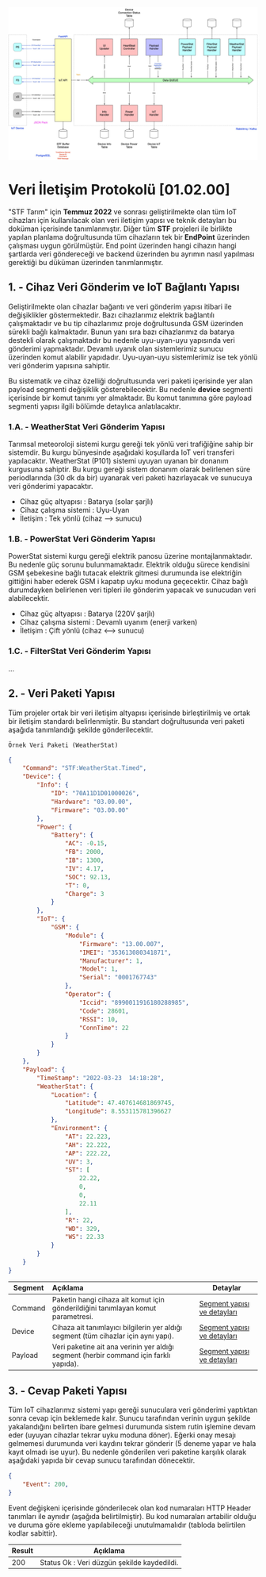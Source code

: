 ![Blok Diagram](/Veri%20%C4%B0leti%C5%9Fim%20Yap%C4%B1s%C4%B1/Images/Kafka%20Block%20Diagram.jpg)

# Veri İletişim Protokolü [01.02.00]

"STF Tarım" için **Temmuz 2022** ve sonrası geliştirilmekte olan tüm IoT cihazları için kullanılacak olan veri iletişim yapısı ve teknik detayları bu doküman içerisinde tanımlanmıştır. Diğer tüm **STF** projeleri ile birlikte yapılan planlama doğrultusunda tüm cihazların tek bir **EndPoint** üzerinden çalışması uygun görülmüştür. End point üzerinden hangi cihazın hangi şartlarda veri göndereceği ve backend üzerinden bu ayrımın nasıl yapılması gerektiği bu düküman üzerinden tanımlanmıştır. 

## 1. - Cihaz Veri Gönderim ve IoT Bağlantı Yapısı

Geliştirilmekte olan cihazlar bağantı ve veri gönderim yapısı itibari ile değişiklikler göstermektedir. Bazı cihazlarımız elektrik bağlantılı çalışmaktadır ve bu tip cihazlarımız proje doğrultusunda GSM üzerinden sürekli bağlı kalmaktadır. Bunun yanı sıra bazı cihazlarımız da batarya destekli olarak çalışmaktadır bu nedenle uyu-uyan-uyu yapısında veri gönderimi yapmaktadır. Devamlı uyanık olan sistemlerimiz sunucu üzerinden komut alabilir yapıdadır. Uyu-uyan-uyu sistemlerimiz ise tek yönlü veri gönderim yapısına sahiptir.

Bu sistematik ve cihaz özelliği doğrultusunda veri paketi içerisinde yer alan payload segmenti değişiklik gösterebilecektir. Bu nedenle **device** segmenti içerisinde bir komut tanımı yer almaktadır. Bu komut tanımına göre payload segmenti yapısı ilgili bölümde detaylıca anlatılacaktır.

### 1.A. - WeatherStat Veri Gönderim Yapısı

Tarımsal meteoroloji sistemi kurgu gereği tek yönlü veri trafiğiğine sahip bir sistemdir. Bu kurgu bünyesinde aşağıdaki koşullarda IoT veri transferi yapılacaktır. WeatherStat (P101) sistemi uyuyan uyanan bir donanım kurgusuna sahiptir. Bu kurgu gereği sistem donanım olarak belirlenen süre periodlarında (30 dk da bir) uyanarak veri paketi hazırlayacak ve sunucuya veri gönderimi yapacaktır. 

* Cihaz güç altyapısı : Batarya (solar şarjlı)
* Cihaz çalışma sistemi : Uyu-Uyan
* İletişim : Tek yönlü (cihaz --> sunucu)

### 1.B. - PowerStat Veri Gönderim Yapısı

PowerStat sistemi kurgu gereği elektrik panosu üzerine montajlanmaktadır. Bu nedenle güç sorunu bulunmamaktadır. Elektrik olduğu sürece kendisini GSM şebekesine bağlı tutacak elektrik gitmesi durumunda ise elektriğin gittiğini haber ederek GSM i kapatıp uyku moduna geçecektir. Cihaz bağlı durumdayken belirlenen veri tipleri ile gönderim yapacak ve sunucudan veri alabilecektir. 

* Cihaz güç altyapısı : Batarya (220V şarjlı)
* Cihaz çalışma sistemi : Devamlı uyanım (enerji varken)
* İletişim : Çift yönlü (cihaz <--> sunucu)

### 1.C. - FilterStat Veri Gönderim Yapısı
...

## 2. - Veri Paketi Yapısı

Tüm projeler ortak bir veri iletişim altyapısı içerisinde birleştirilmiş ve ortak bir iletişim standardı belirlenmiştir. Bu standart doğrultusunda veri paketi aşağıda tanımlandığı şekilde gönderilecektir.

    Örnek Veri Paketi (WeatherStat)

```json
{
    "Command": "STF:WeatherStat.Timed",
    "Device": {
        "Info": {
            "ID": "70A11D1D01000026",
            "Hardware": "03.00.00",
            "Firmware": "03.00.00"
        },
        "Power": {
            "Battery": {
                "AC": -0.15,
                "FB": 2000,
                "IB": 1300,
                "IV": 4.17,
                "SOC": 92.13,
                "T": 0,
                "Charge": 3
            }
        },
        "IoT": {
            "GSM": {
                "Module": {
                    "Firmware": "13.00.007",
                    "IMEI": "353613080341871",
                    "Manufacturer": 1,
                    "Model": 1,
                    "Serial": "0001767743"
                },
                "Operator": {
                    "Iccid": "8990011916180288985",
                    "Code": 28601,
                    "RSSI": 10,
                    "ConnTime": 22
                }
            }
        }
    },
    "Payload": {
        "TimeStamp": "2022-03-23  14:18:28",
        "WeatherStat": {
            "Location": {
                "Latitude": 47.407614681869745,
                "Longitude": 8.553115781396627
            },
            "Environment": {
                "AT": 22.223,
                "AH": 22.222,
                "AP": 222.22,
                "UV": 3,
                "ST": [
                    22.22,
                    0,
                    0,
                    22.11
                ],
                "R": 22,
                "WD": 329,
                "WS": 22.33
            }
        }
    }
}
```

| Segment | Açıklama                                                                              | Detaylar                                         |
|---------|:--------------------------------------------------------------------------------------|--------------------------------------------------|
| Command | Paketin hangi cihaza ait komut için gönderildiğini tanımlayan komut parametresi.      | [Segment yapısı ve detayları](Command/Readme.md) |
| Device  | Cihaza ait tanımlayıcı bilgilerin yer aldığı segment (tüm cihazlar için aynı yapı).   | [Segment yapısı ve detayları](Device/Readme.md)  |
| Payload | Veri paketine ait ana verinin yer aldığı segment (herbir command için farklı yapıda). | [Segment yapısı ve detayları](Payload/Readme.md) |

## 3. - Cevap Paketi Yapısı

Tüm IoT cihazlarımız sistemi yapı gereği sunuculara veri gönderimi yaptıktan sonra cevap için beklemede kalır. Sunucu tarafından verinin uygun şekilde yakalandığını belirten ibare gelmesi durumunda sistem rutin işlemine devam eder (uyuyan cihazlar tekrar uyku moduna döner). Eğerki onay mesajı gelmemesi durumunda veri kaydını tekrar gönderir (5 deneme yapar ve hala kayıt olmadı ise uyur). Bu nedenle gönderilen veri paketine karşılık olarak aşağıdaki yapıda bir cevap sunucu tarafından dönecektir.


```json
{
	"Event": 200,
}
```

Event değişkeni içerisinde gönderilecek olan kod numaraları HTTP Header tanımları ile aynıdır (aşağıda belirtilmiştir). Bu kod numaraları artabilir olduğu ve duruma göre ekleme yapılabileceği unutulmamalıdır (tabloda belirtilen kodlar sabittir).

| Result  | Açıklama                                    |
|---------|---------------------------------------------|
| 200     | Status Ok : Veri düzgün şekilde kaydedildi. |
